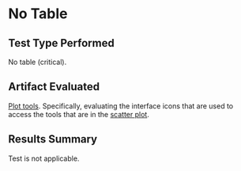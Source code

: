 # No Table

## Test Type Performed

No table (critical).

## Artifact Evaluated

[Plot tools](https://docs.bokeh.org/en/latest/docs/user_guide/interaction/tools.html#ug-interaction-tools). Specifically, evaluating the interface icons that are used to access the tools that are in the [scatter plot](https://quansight-labs.github.io/bokeh-a11y-audit/#_ts1723552414769).

## Results Summary

Test is not applicable.

<!-- ## Expected Behavior (Pass/Fail)
- *Pass* - Plot tools tooltip text meets minimum requirement of 9pt/12px.

## Image or Video of Failure
<figure>
    <img width="803" alt="A browser Command Console window is open. A red line is highlighting the font size '12px' (passes)" src="./assets/plot-tools_text-size.png">
    <figcaption>A browser Command Console window is open. A red line is highlighting the font size '12px' (passes).</figcaption>
</figure>


## Steps to Reproduce
Use Inspect on the plot tool icon to open Console Command. Find the "style" section for the selected button then locate the font size.

## Guidelines and Standards Used
Small text size https://chartability.github.io/POUR-CAF/#__smalltextsize___critical_

## Related Evidence
(Added if additional evidence has already been gathered for related elements. This will not be edited retroactively, however, due to scope creep. This means that the latest issues will have the most Related Evidence listed.)

## Known or Documented Issues
(If there is already a github issue created for this test or a related test, it will be listed here.)

## Technical Details
- Chrome Version 127.0.6533.89 (64-bit)
- Windows 11 Build 22631.3958

*Updated as of: August 2nd, 2024*

## Notes
A seasoned SR (screen reader) user could have the knowledge to navigate and explore webpages and graphs with more nuance, whether through manual mode switching, certain key shortcuts, etc. These tests are done by a sighted user with the SR’s default options and performed as if a new or beginner user is interacting with these elements. We would expect that all users could be able to navigate smoothly, regardless of experience levels.  -->
